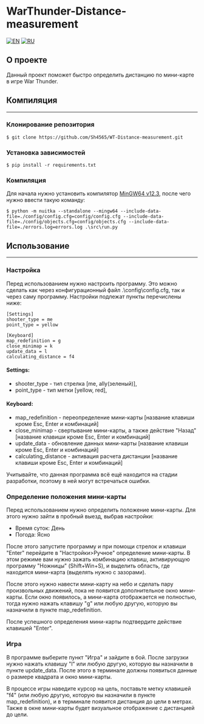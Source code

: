
# WarThunder-Distance-measurement

[![EN](https://img.shields.io/badge/lang-EN-blue.svg)](docs/en.md)
[![RU](https://img.shields.io/badge/lang-RU-red.svg)](docs/ru.md)

## О проекте
Данный проект поможет быстро определить дистанцию по мини-карте в игре War Thunder.

## Компиляция
___

### Клонирование репозитория
```shell
$ git clone https://github.com/Sh4565/WT-Distance-measurement.git
```

### Установка зависимостей
```shell
$ pip install -r requirements.txt
```

### Компиляция
Для начала нужно установить компилятор [MinGW64 v12.3](https://objects.githubusercontent.com/github-production-release-asset-2e65be/220996547/86825ef3-e192-47cb-a35b-6534c686ac07?X-Amz-Algorithm=AWS4-HMAC-SHA256&X-Amz-Credential=releaseassetproduction%2F20240803%2Fus-east-1%2Fs3%2Faws4_request&X-Amz-Date=20240803T124102Z&X-Amz-Expires=300&X-Amz-Signature=27bcd64354dac92c70216813768d49896ab4dd45b5a1daa4c3e694120fcdae69&X-Amz-SignedHeaders=host&actor_id=77664190&key_id=0&repo_id=220996547&response-content-disposition=attachment%3B%20filename%3Dwinlibs-x86_64-posix-seh-gcc-12.3.0-llvm-16.0.4-mingw-w64ucrt-11.0.0-r1.7z&response-content-type=application%2Foctet-stream), 
после чего нужно ввести такую команду:
```shell
$ python -m nuitka --standalone --mingw64 --include-data-file=./config/config.cfg=config/config.cfg --include-data-file=./config/objects.cfg=config/objects.cfg --include-data-file=./errors.log=errors.log .\src\run.py
```

## Использование
___

### Настройка
Перед использованием нужно настроить программу. Это можно сделать как через конфигурационный файл .\config\config.cfg, так и через саму программу.
Настройки подлежат пункты перечислены ниже:
```commandline
[Settings]
shooter_type = me
point_type = yellow

[Keyboard]
map_redefinition = g
close_minimap = k
update_data = l
calculating_distance = f4
```

#### Settings:
- shooter_type - тип стрелка [me, ally(зеленый)],
- point_type - тип метки [yellow, red],
#### Keyboard:
- map_redefinition - переопределение мини-карты [название клавиши кроме Esc, Enter и комбинаций]
- close_minimap - свертывание мини-карты, а также действие "Назад" [название клавиши кроме Esc, Enter и комбинаций]
- update_data - обновление данных мини-карты [название клавиши кроме Esc, Enter и комбинаций]
- calculating_distance - активация расчета дистанции [название клавиши кроме Esc, Enter и комбинаций]

Учитывайте, что данная программа всё ещё находится на стадии разработки, поэтому в ней могут встречаться ошибки.

### Определение положения мини-карты
Перед использованием нужно определить положение мини-карты.
Для этого нужно зайти в пробный выезд, выбрав настройки:
- Время суток: День
- Погода: Ясно

После этого запустите программу и при помощи стрелок и клавиши "Enter" перейдите в "Настройки>Ручное" определение мини-карты.
В этом режиме вам нужно зажать комбинацию клавиш, активирующую программу "Ножницы" (Shift+Win+S), и выделить область, где находится мини-карта (выделять нужно с зазорами).

После этого нужно навести мини-карту на небо и сделать пару произвольных движений, пока не появится дополнительное окно мини-карты.
Если окно появилось, а мини-карта отображается не полностью, тогда нужно нажать клавишу "g" или любую другую, которую вы назначили в пункте map_redefinition.

После успешного определения мини-карты подтвердите действие клавишей "Enter".

### Игра
В программе выберите пункт "Игра" и зайдите в бой.
После загрузки нужно нажать клавишу "l" или любую другую, которую вы назначили в пункте update_data.
После этого в терминале должны появиться данные о размере квадрата и окно мини-карты.

В процессе игры наведите курсор на цель, поставьте метку клавишей "f4" (или любую другую, которую вы назначили в пункте map_redefinition),
и в терминале появится дистанция до цели в метрах. Также в окне мини-карты будет визуальное отображение с дистанцией до цели.
